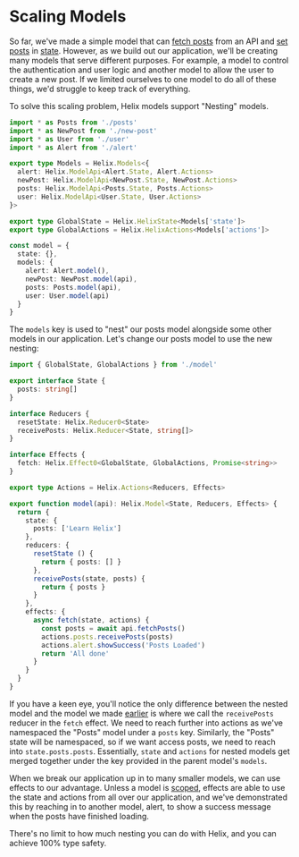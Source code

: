 # Scaling Models

So far, we've made a simple model that can [fetch posts](./Effects.md) from an API and [set posts](./Reducers.md) in [state](./State.md). However, as we build out our application, we'll be creating many models that serve different purposes. For example, a model to control the authentication and user logic and another model to allow the user to create a new post. If we limited ourselves to one model to do all of these things, we'd struggle to keep track of everything.

To solve this scaling problem, Helix models support "Nesting" models.

```typescript
import * as Posts from './posts'
import * as NewPost from './new-post'
import * as User from './user'
import * as Alert from './alert'

export type Models = Helix.Models<{
  alert: Helix.ModelApi<Alert.State, Alert.Actions>
  newPost: Helix.ModelApi<NewPost.State, NewPost.Actions>
  posts: Helix.ModelApi<Posts.State, Posts.Actions>
  user: Helix.ModelApi<User.State, User.Actions>
}>

export type GlobalState = Helix.HelixState<Models['state']>
export type GlobalActions = Helix.HelixActions<Models['actions']>

const model = {
  state: {},
  models: {
    alert: Alert.model(),
    newPost: NewPost.model(api),
    posts: Posts.model(api),
    user: User.model(api)
  }
}
```

The `models` key is used to "nest" our posts model alongside some other models in our application. Let's change our posts model to use the new nesting:

```typescript
import { GlobalState, GlobalActions } from './model'

export interface State {
  posts: string[]
}

interface Reducers {
  resetState: Helix.Reducer0<State>
  receivePosts: Helix.Reducer<State, string[]>
}

interface Effects {
  fetch: Helix.Effect0<GlobalState, GlobalActions, Promise<string>>
}

export type Actions = Helix.Actions<Reducers, Effects>

export function model(api): Helix.Model<State, Reducers, Effects> {
  return {
    state: {
      posts: ['Learn Helix']
    },
    reducers: {
      resetState () {
        return { posts: [] }
      },
      receivePosts(state, posts) {
        return { posts }
      }
    },
    effects: {
      async fetch(state, actions) {
        const posts = await api.fetchPosts()
        actions.posts.receivePosts(posts)
        actions.alert.showSuccess('Posts Loaded')
        return 'All done'
      }
    }
  }
}
```

If you have a keen eye, you'll notice the only difference between the nested model and the model we made [earlier](./Effects.md) is where we call the `receivePosts` reducer in the `fetch` effect. We need to reach further into actions as we've namespaced the "Posts" model under a `posts` key. Similarly, the "Posts" state will be namespaced, so if we want access posts, we need to reach into `state.posts.posts`. Essentially, `state` and `actions` for nested models get merged together under the key provided in the parent model's `models`.

When we break our application up in to many smaller models, we can use effects to our advantage. Unless a model is [scoped](./Scoping.md), effects are able to use the state and actions from all over our application, and we've demonstrated this by reaching in to another model, alert, to show a success message when the posts have finished loading.

There's no limit to how much nesting you can do with Helix, and you can achieve 100% type safety.
